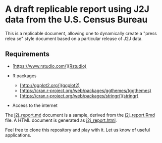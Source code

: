 # A draft replicable report using J2J data from the U.S. Census Bureau

This is a replicable document, allowing one to dynamically create a "press relea
se" style document based on a particular release of J2J data.

## Requirements
- [https://www.rstudio.com/](Rstudio)
- R packages
  - [http://ggplot2.org/](ggplot2)
  - [https://cran.r-project.org/web/packages/ggthemes/(ggthemes)
  - [https://cran.r-project.org/web/packages/stringr/](stringr)

- Access to the internet

The [j2j_report.md](j2j_report.md) document is a sample, derived from the [j2j_report.Rmd](j2j_report.Rmd) file. A HTML document is generated as [j2j_report.html](j2j_report.html).

Feel free to clone this repository and play with it. Let us know of useful applications.

